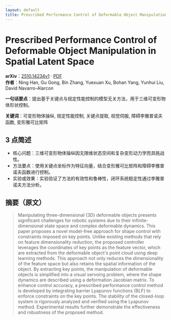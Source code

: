 ```yaml
---
layout: default
title: Prescribed Performance Control of Deformable Object Manipulation in Spatial Latent Space
---
```


# Prescribed Performance Control of Deformable Object Manipulation in Spatial Latent Space
**arXiv**：[2510.14234v1](https://arxiv.org/abs/2510.14234) · [PDF](https://arxiv.org/pdf/2510.14234.pdf)  
**作者**：Ning Han, Gu Gong, Bin Zhang, Yuexuan Xu, Bohan Yang, Yunhui Liu, David Navarro-Alarcon  

**一句话要点**：提出基于关键点与规定性能控制的模型无关方法，用于三维可变形物体形状控制。

**关键词**：可变形物体操纵, 规定性能控制, 关键点提取, 视觉伺服, 障碍李雅普诺夫函数, 变形雅可比矩阵

## 3 点简述
- 核心问题：三维可变形物体操纵因无限维状态空间和复杂变形动力学而具挑战性。
- 方法要点：使用关键点坐标作为特征向量，结合变形雅可比矩阵和障碍李雅普诺夫函数进行控制。
- 实验或效果：实验验证了方法的有效性和鲁棒性，闭环系统稳定性通过李雅普诺夫方法分析。

## 摘要（原文）

> Manipulating three-dimensional (3D) deformable objects presents significant
> challenges for robotic systems due to their infinite-dimensional state space
> and complex deformable dynamics. This paper proposes a novel model-free
> approach for shape control with constraints imposed on key points. Unlike
> existing methods that rely on feature dimensionality reduction, the proposed
> controller leverages the coordinates of key points as the feature vector, which
> are extracted from the deformable object's point cloud using deep learning
> methods. This approach not only reduces the dimensionality of the feature space
> but also retains the spatial information of the object. By extracting key
> points, the manipulation of deformable objects is simplified into a visual
> servoing problem, where the shape dynamics are described using a deformation
> Jacobian matrix. To enhance control accuracy, a prescribed performance control
> method is developed by integrating barrier Lyapunov functions (BLF) to enforce
> constraints on the key points. The stability of the closed-loop system is
> rigorously analyzed and verified using the Lyapunov method. Experimental
> results further demonstrate the effectiveness and robustness of the proposed
> method.

